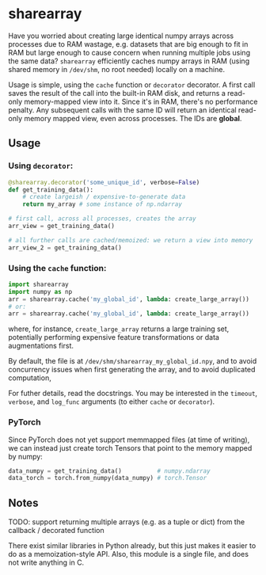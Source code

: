 # sharearray
Have you worried about creating large identical numpy arrays across processes due to RAM wastage, e.g. datasets that are big enough to fit in RAM but large enough to cause concern when running multiple jobs using the same data?
`sharearray` efficiently caches numpy arrays in RAM (using shared memory in `/dev/shm`, no root needed) locally on a machine.

Usage is simple, using the `cache` function or `decorator` decorator.
A first call saves the result of the call into the built-in RAM disk, and
returns a read-only memory-mapped view into it.
Since it's in RAM, there's no performance penalty.
Any subsequent calls with the same ID will return an identical read-only memory mapped view,
even across processes. The IDs are **global**.

## Usage
### Using `decorator`:
```python
@sharearray.decorator('some_unique_id', verbose=False)
def get_training_data():
    # create largeish / expensive-to-generate data
    return my_array # some instance of np.ndarray

# first call, across all processes, creates the array
arr_view = get_training_data()

# all further calls are cached/memoized: we return a view into memory
arr_view_2 = get_training_data()
```

### Using the `cache` function:
```python
import sharearray
import numpy as np
arr = sharearray.cache('my_global_id', lambda: create_large_array())
# or:
arr = sharearray.cache('my_global_id', lambda: create_large_array())
```
where, for instance, `create_large_array` returns a large training set, potentially performing expensive feature transformations or data augmentations first.

By default, the file is at `/dev/shm/sharearray_my_global_id.npy`, and to avoid concurrency
issues when first generating the array, and to avoid duplicated computation, 

For futher details, read the docstrings. You may be interested in the `timeout`, `verbose`, and `log_func` arguments (to either `cache` or `decorator`).

### PyTorch
Since PyTorch does not yet support memmapped files (at time of writing), we can instead just create torch Tensors that point to the memory mapped by numpy:
```python
data_numpy = get_training_data()          # numpy.ndarray
data_torch = torch.from_numpy(data_numpy) # torch.Tensor
```

## Notes
TODO: support returning multiple arrays (e.g. as a tuple or dict) from the callback / decorated function

There exist similar libraries in Python already, but this just makes it easier to do as a memoization-style API. Also, this module is a single file, and does not write anything in C.
